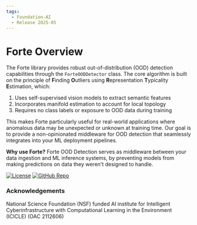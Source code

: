 ```yaml
---
tags:
  - Foundation-AI
  - Release 2025-05
---
```


# Forte Overview

The Forte library provides robust out-of-distribution (OOD) detection capabilities through the `ForteOODDetector` class. The core algorithm is built on the principle of **F**inding **O**utliers using **R**epresentation **T**ypicality **E**stimation, which:

1. Uses self-supervised vision models to extract semantic features
2. Incorporates manifold estimation to account for local topology
3. Requires no class labels or exposure to OOD data during training

This makes Forte particularly useful for real-world applications where anomalous data may be unexpected or unknown at training time. Our goal is to provide a non-opinionated middleware for OOD detection that seamlessly integrates into your ML deployment pipelines.

**Why use Forte?**
Forte OOD Detection serves as middleware between your data ingestion and ML inference systems, by preventing models from making predictions on data they weren't designed to handle. 

[![License](https://img.shields.io/badge/License-MIT-yellow.svg)](https://opensource.org/licenses/MIT)
[![GitHub Repo](https://img.shields.io/badge/GitHub-Repository-black?logo=github&style=flat-square)](https://github.com/ICICLE-ai/forte-api)

### Acknowledgements
National Science Foundation (NSF) funded AI institute for Intelligent Cyberinfrastructure with Computational Learning in the Environment (ICICLE) (OAC 2112606)